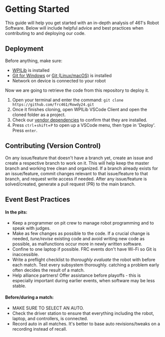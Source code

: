 # Getting Started

This guide will help you get started with an in-depth analysis of 461's Robot Software. Below will include helpful advice and best practices when contributing to and deploying our code.

## Deployment

Before anything, make sure:

- [WPILib](https://docs.wpilib.org/en/stable/docs/zero-to-robot/step-2/wpilib-setup.html) is installed
- [Git for Windows](https://git-scm.com/download/win) or [Git (Linux/macOS)](https://git-scm.com/book/en/v2/Getting-Started-Installing-Git) is installed
- Network on device is connected to your robot

Now we are going to retrieve the code from this repository to deploy it.

1. Open your terminal and enter the command: `git clone https://github.com/frc461/Rowdy24.git`
2. Once it finishes cloning, open WPILib VSCode Client and open the cloned folder as a project.
3. Check our [vendor dependencies](lib/VENDOR%20LIBRARIES.md) to confirm that they are installed.
4. Press `ctrl`+`shift`+`P` to open up a VSCode menu, then type in 'Deploy'. Press `enter`.

## Contributing (Version Control)

On any issue/feature that doesn't have a branch yet, create an issue and create a respective branch to work on it. This will help keep the master branch and working tree clean and organized. If a branch already exists for an issue/feature, commit changes relevant to that issue/feature to that branch, and request write access if needed. After any issue/feature is solved/created, generate a pull request (PR) to the main branch.

## Event Best Practices

#### In the pits:
- Keep a programmer on pit crew to manage robot programming and to speak with judges.
- Make as few changes as possible to the code. If a crucial change is needed, *tune/revise* existing code and avoid writing new code as possible, as malfunctions occur more in newly written software.
- Confine to one laptop if possible. FRC events don't have Wi-Fi so Git is inaccessible.
- Write a preflight checklist to *thoroughly evaluate* the robot with before each match. Test every subsystem thoroughly. catching a problem early often decides the result of a match.
- Help alliance partners! Offer assistance before playoffs - this is especially important during earlier events, when software may be less stable.

#### Before/during a match:
- MAKE SURE TO SELECT AN AUTO.
- Check the driver station to ensure that everything including the robot, laptop, and controllers, is connected.
- Record auto in all matches. It's better to base auto revisions/tweaks on a recording instead of recall.